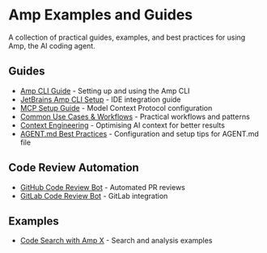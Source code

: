 # Amp Examples and Guides

A collection of practical guides, examples, and best practices for using Amp, the AI coding agent.
## Guides

- [Amp CLI Guide](guides/Amp%20CLI%20Guide.md) - Setting up and using the Amp CLI
- [JetBrains Amp CLI Setup](guides/jetbrains-amp-cli-setup.md) - IDE integration guide
- [MCP Setup Guide](guides/amp-mcp-setup-guide.md) - Model Context Protocol configuration
- [Common Use Cases & Workflows](guides/Common%20Use%20Cases%20&%20Workflows.md) - Practical workflows and patterns
- [Context Engineering](guides/Context%20Engineering%20-%20Amp.md) - Optimising AI context for better results
- [AGENT.md Best Practices](guides/AGENT.md_Best_Practices.md) - Configuration and setup tips for AGENT.md file

## Code Review Automation

- [GitHub Code Review Bot](guides/github-code-review-bot/) - Automated PR reviews
- [GitLab Code Review Bot](guides/gitlab-code-review-bot/) - GitLab integration

## Examples

- [Code Search with Amp X](examples/code-search-amp-x.md) - Search and analysis examples


